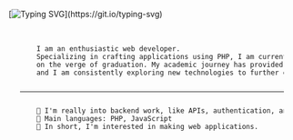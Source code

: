 
[![Typing SVG](https://readme-typing-svg.herokuapp.com?duration=5000&center=true&width=450&lines=Welcome+to+my+Github+Page!;I'm+Jay.;I'm+a+student+in+Philippines.;I'm+always+expanding+my+tech+stack!)](https://git.io/typing-svg)

<pre style="font-size: 12px; margin: 20px;">
<p>
    I am an enthusiastic web developer. 
    Specializing in crafting applications using PHP, I am currently a fourth-year BSIT student 
    on the verge of graduation. My academic journey has provided me with a solid foundation, 
    and I am consistently exploring new technologies to further enhance my skills.
    <hr>
    📝 I'm really into backend work, like APIs, authentication, and server-side logic.
    🌟 Main languages: PHP, JavaScript
    🚩 In short, I'm interested in making web applications.
</p>
</pre>
